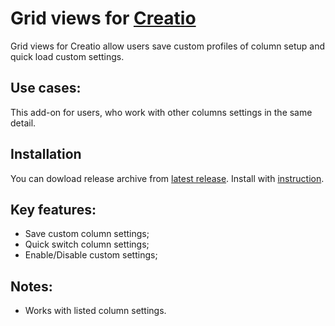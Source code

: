 # Grid views for [Creatio](https://www.creatio.com/)
Grid views for Creatio allow users save custom profiles of column setup and quick load custom settings.

## Use cases:
This add-on for users, who work with other columns settings in the same detail.

## Installation
You can dowload release archive from [latest release](https://github.com/IlyaChubko/MspGridViews/releases). Install with [instruction](https://academy.creatio.com/documents/administration/7-15/installed-applications-section).

## Key features:
- Save custom column settings;
- Quick switch column settings;
- Enable/Disable custom settings;

## Notes:
- Works with listed column settings.
